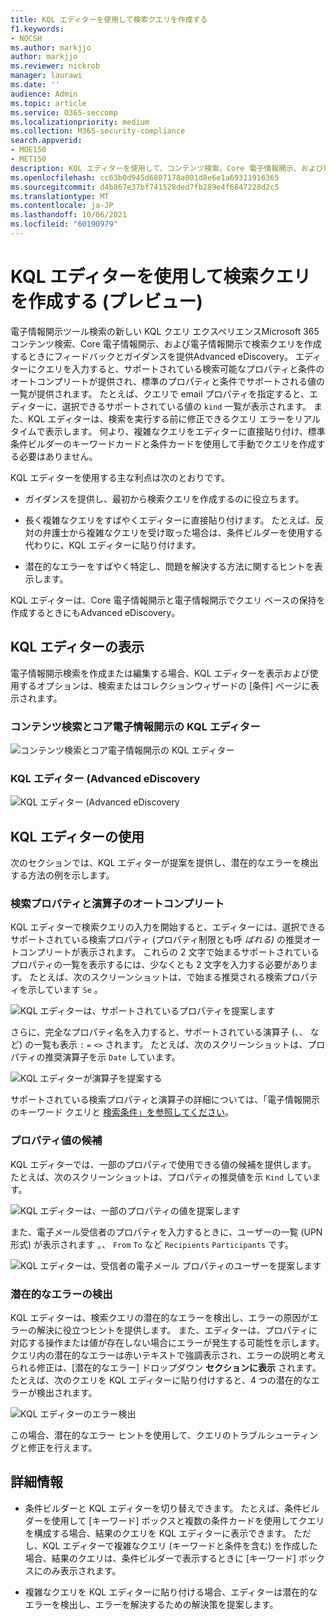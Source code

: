 ```yaml
---
title: KQL エディターを使用して検索クエリを作成する
f1.keywords:
- NOCSH
ms.author: markjjo
author: markjjo
ms.reviewer: nickrob
manager: laurawi
ms.date: ''
audience: Admin
ms.topic: article
ms.service: O365-seccomp
ms.localizationpriority: medium
ms.collection: M365-security-compliance
search.appverid:
- MOE150
- MET150
description: KQL エディターを使用して、コンテンツ検索、Core 電子情報開示、および電子情報開示の各ページで電子情報開示検索クエリをAdvanced eDiscovery。
ms.openlocfilehash: cc63b0d945d6807178a801d8e6e1a69311916365
ms.sourcegitcommit: d4b867e37bf741528ded7fb289e4f6847228d2c5
ms.translationtype: MT
ms.contentlocale: ja-JP
ms.lasthandoff: 10/06/2021
ms.locfileid: "60190979"
---
```

# <a name="use-the-kql-editor-to-build-search-queries-preview"></a>KQL エディターを使用して検索クエリを作成する (プレビュー)

電子情報開示ツール検索の新しい KQL クエリ エクスペリエンスMicrosoft 365コンテンツ検索、Core 電子情報開示、および電子情報開示で検索クエリを作成するときにフィードバックとガイダンスを提供Advanced eDiscovery。 エディターにクエリを入力すると、サポートされている検索可能なプロパティと条件のオートコンプリートが提供され、標準のプロパティと条件でサポートされる値の一覧が提供されます。 たとえば、クエリで email プロパティを指定すると、エディターに、選択できるサポートされている値の `kind` 一覧が表示されます。 また、KQL エディターは、検索を実行する前に修正できるクエリ エラーをリアルタイムで表示します。 何より、複雑なクエリをエディターに直接貼り付け、標準条件ビルダーのキーワードカードと条件カードを使用して手動でクエリを作成する必要はありません。
  
KQL エディターを使用する主な利点は次のとおりです。

- ガイダンスを提供し、最初から検索クエリを作成するのに役立ちます。

- 長く複雑なクエリをすばやくエディターに直接貼り付けます。 たとえば、反対の弁護士から複雑なクエリを受け取った場合は、条件ビルダーを使用する代わりに、KQL エディターに貼り付けます。

- 潜在的なエラーをすばやく特定し、問題を解決する方法に関するヒントを表示します。

KQL エディターは、Core 電子情報開示と電子情報開示でクエリ ベースの保持を作成するときにもAdvanced eDiscovery。

## <a name="displaying-the-kql-editor"></a>KQL エディターの表示

電子情報開示検索を作成または編集する場合、KQL エディターを表示および使用するオプションは、検索またはコレクションウィザードの [条件] ページに表示されます。

### <a name="kql-editor-in-content-search-and-core-ediscovery"></a>コンテンツ検索とコア電子情報開示の KQL エディター

![コンテンツ検索とコア電子情報開示の KQL エディター](../media/KQLEditorCore.png)

### <a name="kql-editor-in-advanced-ediscovery"></a>KQL エディター (Advanced eDiscovery

![KQL エディター (Advanced eDiscovery](../media/KQLEditorAdvanced.png)

## <a name="using-the-kql-editor"></a>KQL エディターの使用

次のセクションでは、KQL エディターが提案を提供し、潜在的なエラーを検出する方法の例を示します。

### <a name="autocompletion-of-search-properties-and-operators"></a>検索プロパティと演算子のオートコンプリート

KQL エディターで検索クエリの入力を開始すると、エディターには、選択できるサポートされている検索プロパティ (プロパティ制限とも呼 *ばれる)* の推奨オートコンプリートが表示されます。 これらの 2 文字で始まるサポートされているプロパティの一覧を表示するには、少なくとも 2 文字を入力する必要があります。 たとえば、次のスクリーンショットは、で始まる推奨される検索プロパティを示しています `Se` 。

![KQL エディターは、サポートされているプロパティを提案します](../media/KQLEditorAutoCompleteProperties.png)

さらに、完全なプロパティ名を入力すると、サポートされている演算子 (、、 など) の一覧も表示 `:` `=` `<>` されます。 たとえば、次のスクリーンショットは、プロパティの推奨演算子を示 `Date` しています。

![KQL エディターが演算子を提案する](../media/KQLEditorOperatorSuggestions.png)

サポートされている検索プロパティと演算子の詳細については、「電子情報開示のキーワード クエリと [検索条件」を参照してください](keyword-queries-and-search-conditions.md)。

### <a name="property-value-suggestions"></a>プロパティ値の候補

KQL エディターでは、一部のプロパティで使用できる値の候補を提供します。 たとえば、次のスクリーンショットは、プロパティの推奨値を示 `Kind` しています。

![KQL エディターは、一部のプロパティの値を提案します](../media/KQLEditorValueSuggestions.png)

また、電子メール受信者のプロパティを入力するときに、ユーザーの一覧 (UPN 形式) が表示されます 。、 `From` `To` など `Recipients` `Participants` です。

![KQL エディターは、受信者の電子メール プロパティのユーザーを提案します](../media/KQLEditorRecipientSuggestions.png)

### <a name="detection-of-potential-errors"></a>潜在的なエラーの検出

KQL エディターは、検索クエリの潜在的なエラーを検出し、エラーの原因がエラーの解決に役立つヒントを提供します。 また、エディターは、プロパティに対応する操作または値が存在しない場合にエラーが発生する可能性を示します。 クエリ内の潜在的なエラーは赤いテキストで強調表示され、エラーの説明と考えられる修正は、[潜在的なエラー] ドロップダウン **セクションに表示** されます。 たとえば、次のクエリを KQL エディターに貼り付けすると、4 つの潜在的なエラーが検出されます。

![KQL エディターのエラー検出](../media/KQLEditorErrorDetection.png)

この場合、潜在的なエラー ヒントを使用して、クエリのトラブルシューティングと修正を行えます。

## <a name="more-information"></a>詳細情報

- 条件ビルダーと KQL エディターを切り替えできます。 たとえば、条件ビルダーを使用して [キーワード] ボックスと複数の条件カードを使用してクエリを構成する場合、結果のクエリを KQL エディターに表示できます。 ただし、KQL エディターで複雑なクエリ (キーワードと条件を含む) を作成した場合、結果のクエリは、条件ビルダーで表示するときに [キーワード] ボックスにのみ表示されます。

- 複雑なクエリを KQL エディターに貼り付ける場合、エディターは潜在的なエラーを検出し、エラーを解決するための解決策を提案します。
